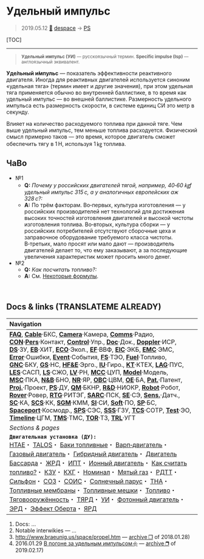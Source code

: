 # Удельный импульс
> 2019.05.12 [🚀](../index/index.md) [despace](index.md) → [PS](ps.md)

[TOC]

---

> <small>**Удельный импульс (УИ)** — русскоязычный термин. **Specific impulse (Isp)** — англоязычный эквивалент.</small>


**Уде́льный и́мпульс** — показатель эффективности реактивного двигателя. Иногда для реактивных двигателей используется синоним «удельная тяга» (термин имеет и другие значения), при этом удельная тяга применяется обычно во внутренней баллистике, в то время как удельный импульс — во внешней баллистике. Размерность удельного импульса есть размерность скорости, в системе единиц СИ это метр в секунду.

Влияет на количество расходуемого топлива при данной тяге. Чем выше удельный импульс, тем меньше топлива расходуется. Физический смысл примерно таков — это время, которое двигатель сможет обеспечить тягу в 1 Н, используя 1 ㎏ топлива.


## ЧаВо
   - №1
      - **Q:** *Почему у российских двигателей тягой, например, 40‑60 ㎏f удельный импульс 315 с, а у аналогичных европейских аж 328 с?:*
      - **A:** По трём факторам. Во‑первых, культура изготовления — у российских производителей нет технологий для достижения высоких точностей изготовления двигателей и высокой чистоты изготовления топлива. Во‑вторых, культура сборки — у российских потребителей отсутствуют сборочные цеха и заправочное оборудование требуемого класса чистоты. В‑третьих, мало просят или мало дают — производитель двигателей делает то, что ему заказывают, а за последующие увеличения характеристик может просить много денег.
   - №2
      - **Q:** *Как посчитать топливо?:*
      - **A:** См. [Некоторые формулы](si.md).



<p style="page-break-after:always"> </p>

## Docs & links (TRANSLATEME ALREADY)
|Navigation|
|:--|
|**[FAQ](faq.md)**, **[Cable](cable.md)**·БКС, **[Camera](cam.md)**·Камера, **[Comms](comms.md)**·Радио, **[CON](contact.md)·[Pers](person.md)**·Контакт, **[Control](control.md)**·Упр., **[Doc](doc.md)**·Док., **[Doppler](doppler.md)**·ИСР, **[DS](ds.md)**·ЗУ, **[EB](eb.md)**·ХИТ, **[ECO](ecology.md)**·Экол., **[EF](ef.md)**·ВВФ, **[ElC](elc.md)**·ЭКБ, **[EMC](emc.md)**·ЭМС, **[Error](error.md)**·Ошибки, **[Event](event.md)**·События, **[FS](fs.md)**·ТЭО, **[Fuel](fuel.md)**·Топливо, **[GNC](gnc.md)**·БКУ, **[GS](scs.md)**·НС, **[HF&E](hfe.md)**·Эрго., **[IU](iu.md)**·Гиро., **[KT](kt.md)**·КТЕХ, **[LAG](lag.md)**·ПУC, **[LES](les.md)**·САСП, **[LS](ls.md)**·СЖО, **[LV](lv.md)**·РН, **[MCC](mcc.md)**·ЦУП, **[Model](model.md)**·Модель, **[MSC](sc.md)**·ПКА, **[N&B](nnb.md)**·БНО, **[NR](nr.md)**·ЯР, **[OBC](obc.md)**·ЦВМ, **[OE](oe.md)**·БА, **[Pat.](патент.md)**·Патент, **[Proj.](project.md)**·Проект, **[PS](ps.md)**·ДУ, **[QM](qm.md)**·БКНР, **[R&D](rnd.md)**·НИОКР, **[Robot](robotics.md)**·Робот, **[Rover](rover.md)**·Ровер, **[RTG](rtg.md)**·РИТЭГ, **[SARC](sarc.md)**·ПСК, **[SE](se.md)**·СЭ, **[Sens.](sensor.md)**·Датч., **[SC](sc.md)**·КА, **[SCS](scs.md)**·КК, **[SGM](sgm.md)**·КММ, **[SI](si.md)**·СИ, **[Soft](soft.md)**·ПО, **[SP](sp.md)**·БС, **[Spaceport](spaceport.md)**·Космодр., **[SPS](sps.md)**·СЭС, **[SSS](sss.md)**·ГЗУ, **[TCS](tcs.md)**·СОТР, **[Test](test.md)**·ЭО, **[Timeline](timeline.md)**·ЦГМ, **[TMS](tms.md)**·ТМС, **[TOR](tor.md)**·ТЗ, **[TRL](trl.md)**·УГТ|
|*Sections & pages*|
|**`Двигательная установка (ДУ):`**<br> [HTAE](htae.md)・ [TALOS](talos.md)・ [Баки топливные](fuel_tank.md)・ [Варп‑двигатель](warp_drive.md)・ [Газовый двигатель](cgt.md)・ [Гибридный двигатель](гбрд.md)・ [Двигатель Бассарда](bussard_ramjet.md)・ [ЖРД](lpr.md)・ [ИПТ](ing.md)・ [Ионный двигатель](иод.md)・ [Как считать топливо?](si.md)・ [КЗУ](cinu.md)・ [КХГ](cgs.md)・ [Номинал](nominal.md)・ [Мятый газ](exhsteam.md)・ [РДТТ](spr.md)・ [Сильфон](сильфон.md)・ [СОЗ](соз.md)・ [СОИС](соис.md)・ [Солнечный парус](солнечный_парус.md)・ [ТНА](turbopump.md)・ [Топливные мембраны](топливные_мембраны.md)・ [Топливные мешки](топливные_мешки.md)・ [Топливо](fuel.md)・ [Тяговооружённость](ttwr.md)・ [ТЯРД](тярд.md)・ [УИ](isp.md)・ [Фотонный двигатель](фотонный_двигатель.md)・ [ЭРД](epsp.md)・ [Эффект Оберта](oberth_eff.md)・ [ЯРД](ntr.md)|

   1. Docs: …
   1. Notable interwikies — …
   1. <http://www.braeunig.us/space/propel.htm> — [archive ❐](f/ps/specific_impulse_basics_of_space_flight_rocket_propellants.djvu) of 2018.01.28)
   1. 2016.01.29 [В погоне за удельным импульсом ⎆](https://alex-anpilogov.livejournal.com/115661.html) — [archive ❐](f/archive/20160129_1.pdf) of 2019.02.17)

